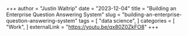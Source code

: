 +++
author = "Justin Waltrip"
date = "2023-12-04"
title = "Building an Enterprise Question Answering System"
slug = "building-an-enterprise-question-answering-system"
tags = [
    "data science",
]
categories = [
    "Work",
]
externalLink = "https://youtu.be/qx80Z0ZkFO8"
+++
